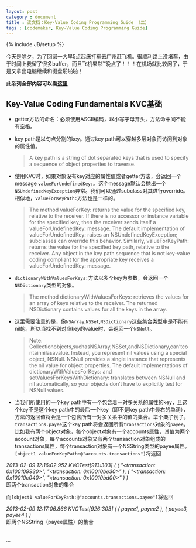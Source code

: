 ```yaml
---
layout: post
category : document
title : 读文档：Key-Value Coding Programming Guide （二）
tags : [codemaker, Key-Value Coding Programming Guide]
---
```

{% include JB/setup %}

今天是除夕，为了回家一大早5点起床打车去广州赶飞机。很顺利路上没堵车，由于时间上我留了很多buffer，而且飞机果然™晚点了！！！在机场就比较闲了，于是又拿出电脑继续和键盘啪啪啪！

__此系列全部内容可以看[这里](/tags.html#Key-Value%20Coding%20Programming%20Guide-ref)__

Key-Value Coding Fundamentals KVC基础
---

* getter方法的命名：必须使用ASCII编码，以小写字母开头，方法命中间不能有空格。

* key path是以句点分割的key。通过key path可以穿越多层对象而访问到对象的属性值。
	> A key path is a string of dot separated keys that is used to specify a sequence of object properties to traverse.

* 使用KVC时，如果对象没有key对应的属性值或者getter方法，会返回一个message `valueForUndefinedKey:`。这个message默认会抛出一个`NSUndefinedKeyException`异常。我们可以通过subclass对其进行override。相似地，`valueForKeyPath:`方法也是一样的。
	> The method valueForKey: returns the value for the specified key, relative to the receiver. If there is no accessor or instance variable for the specified key, then the receiver sends itself a valueForUndefinedKey: message. The default implementation of valueForUndefinedKey: raises an NSUndefinedKeyException; subclasses can override this behavior.Similarly, valueForKeyPath: returns the value for the specified key path, relative to the receiver. Any object in the key path sequence that is not key-value coding compliant for the appropriate key receives a valueForUndefinedKey: message. 

* `dictionaryWithValuesForKeys:`方法以多个key为参数，会返回一个`NSDictionary`类型的对象。
	> The method dictionaryWithValuesForKeys: retrieves the values for an array of keys relative to the receiver. The returned NSDictionary contains values for all the keys in the array.

* 这里需要注意的是，像`NSArray`,`NSSet`,`NSDictionary`这些集合类型中是不能有nil的。所以当找不到对应key的value时，会返回一个`NSNull`。
	> Note: Collectionobjects,suchasNSArray,NSSet,andNSDictionary,can’tcontainnilasavalue. Instead, you represent nil values using a special object, NSNull. NSNull provides a single instance that represents the nil value for object properties. The default implementations of dictionaryWithValuesForKeys: and setValuesForKeysWithDictionary: translates between NSNull and nil automatically, so your objects don’t have to explicitly test for NSNull values.

* 当我们所使用的一个key path中有一个包含着一对多关系的属性的key，且这个key不是这个key path中的最后一个key（即不是key path中最右的单词），方法的返回值将会是一个包含所有一对多关系中的值的集合。举个<del>栗子</del>例子，`transactions.payee`这个key path将会返回所有`transactions`对象的`payee`。<br/>
比如我有两个object对象，每个object对象有一个accounts属性，其值为两个account对象，每个accounts对象又有两个transaction对象组成的transactions属性，每个transaction对象有一个NSString类型的payee属性。<br/>
`[object1 valueForKeyPath:@"accounts.transactions"]`将返回

*2013-02-09 12:16:02.952 KVCTest[913:303] (
(
	"<transaction: 0x100109930>",
	"<transaction: 0x10010be30>"
),
(
	"<transaction: 0x10010c040>",
	"<transaction: 0x10010bd00>"
)
)*<br/>
即两个transaction对象的集合
	
而`[object1 valueForKeyPath:@"accounts.transactions.payee"]`将返回
	
*2013-02-09 12:17:06.866 KVCTest[926:303] (
    (
        payee1,
        payee2
    ),
    (
        payee3,
        payee4
    )
)*<br/>
即两个NSString（payee属性）的集合



<br/>…
      